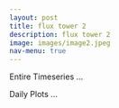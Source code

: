 ```yaml
---
layout: post
title: flux tower 2
description: flux tower 2
image: images/image2.jpeg
nav-menu: true
---
```


Entire Timeseries ...

Daily Plots ...
